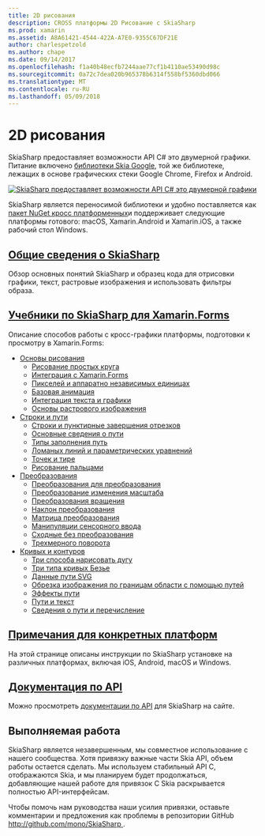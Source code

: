 ```yaml
---
title: 2D рисования
description: CROSS платформы 2D Рисование с SkiaSharp
ms.prod: xamarin
ms.assetid: A8A61421-4544-422A-A7E0-9355C67DF21E
author: charlespetzold
ms.author: chape
ms.date: 09/14/2017
ms.openlocfilehash: f1a40b48ecfb7244aae77cf1b4110ae53490d98c
ms.sourcegitcommit: 0a72c7dea020b965378b6314f558bf5360dbd066
ms.translationtype: MT
ms.contentlocale: ru-RU
ms.lasthandoff: 05/09/2018
---
```

# <a name="2d-drawing"></a>2D рисования

SkiaSharp предоставляет возможности API C# это двумерной графики. Питание включено [библиотеки Skia Google](http://skia.org), той же библиотеке, лежащих в основе графических стеки Google Chrome, Firefox и Android.

[![](images/ide-sml.png "SkiaSharp предоставляет возможности API C# это двумерной графики")](images/ide.png#lightbox)

SkiaSharp является переносимой библиотеки и удобно поставляется как [пакет NuGet кросс платформенных](https://www.nuget.org/packages/SkiaSharp)и поддерживает следующие платформы готового: macOS, Xamarin.Android и Xamarin.iOS, а также рабочий стол Windows.

## <a name="introduction-to-skiasharpgraphics-gamesskiasharpintroductionmd"></a>[Общие сведения о SkiaSharp](~/graphics-games/skiasharp/introduction.md)

Обзор основных понятий SkiaSharp и образец кода для отрисовки графики, текст, растровые изображения и использовать фильтры образа.

## <a name="skiasharp-tutorials-for-xamarinformsxamarin-formsuser-interfacegraphicsskiasharpindexmd"></a>[Учебники по SkiaSharp для Xamarin.Forms](~/xamarin-forms/user-interface/graphics/skiasharp/index.md)

Описание способов работы с кросс-графики платформы, подготовки к просмотру в Xamarin.Forms:

- [Основы рисования](~/xamarin-forms/user-interface/graphics/skiasharp/basics/index.md)
  * [Рисование простых круга](~/xamarin-forms/user-interface/graphics/skiasharp/basics/circle.md)
  * [Интеграция с Xamarin.Forms](~/xamarin-forms/user-interface/graphics/skiasharp/basics/integration.md)
  * [Пикселей и аппаратно независимых единицах](~/xamarin-forms/user-interface/graphics/skiasharp/basics/pixels.md)
  * [Базовая анимация](~/xamarin-forms/user-interface/graphics/skiasharp/basics/animation.md)
  * [Интеграция текста и графики](~/xamarin-forms/user-interface/graphics/skiasharp/basics/text.md)
  * [Основы растрового изображения](~/xamarin-forms/user-interface/graphics/skiasharp/basics/bitmaps.md)
- [Строки и пути](~/xamarin-forms/user-interface/graphics/skiasharp/paths/index.md)
  * [Строки и пунктирные завершения отрезков](~/xamarin-forms/user-interface/graphics/skiasharp/paths/lines.md)
  * [Основные сведения о пути](~/xamarin-forms/user-interface/graphics/skiasharp/paths/paths.md)
  * [Типы заполнения путь](~/xamarin-forms/user-interface/graphics/skiasharp/paths/fill-types.md)
  * [Ломаных линий и параметрических уравнений](~/xamarin-forms/user-interface/graphics/skiasharp/paths/polylines.md)
  * [Точек и тире](~/xamarin-forms/user-interface/graphics/skiasharp/paths/dots.md)
  * [Рисование пальцами](~/xamarin-forms/user-interface/graphics/skiasharp/paths/finger-paint.md)
- [Преобразования](~/xamarin-forms/user-interface/graphics/skiasharp/transforms/index.md)
  * [Преобразования для преобразования](~/xamarin-forms/user-interface/graphics/skiasharp/transforms/translate.md)
  * [Преобразование изменения масштаба](~/xamarin-forms/user-interface/graphics/skiasharp/transforms/scale.md)
  * [Преобразования вращения](~/xamarin-forms/user-interface/graphics/skiasharp/transforms/rotate.md)
  * [Наклон преобразования](~/xamarin-forms/user-interface/graphics/skiasharp/transforms/skew.md)
  * [Матрица преобразования](~/xamarin-forms/user-interface/graphics/skiasharp/transforms/matrix.md)
  * [Манипуляции сенсорного ввода](~/xamarin-forms/user-interface/graphics/skiasharp/transforms/touch.md)
  * [Сходные без преобразования](~/xamarin-forms/user-interface/graphics/skiasharp/transforms/non-affine.md)
  * [Трехмерного поворота](~/xamarin-forms/user-interface/graphics/skiasharp/transforms/3d-rotation.md)
- [Кривых и контуров](~/xamarin-forms/user-interface/graphics/skiasharp/curves/index.md)
  * [Три способа нарисовать дугу](~/xamarin-forms/user-interface/graphics/skiasharp/curves/arcs.md)
  * [Три типа кривых Безье](~/xamarin-forms/user-interface/graphics/skiasharp/curves/beziers.md)
  * [Данные пути SVG](~/xamarin-forms/user-interface/graphics/skiasharp/curves/path-data.md)
  * [Обрезка изображения по границам области с помощью путей](~/xamarin-forms/user-interface/graphics/skiasharp/curves/clipping.md)
  * [Эффекты пути](~/xamarin-forms/user-interface/graphics/skiasharp/curves/effects.md)
  * [Пути и текст](~/xamarin-forms/user-interface/graphics/skiasharp/curves/text-paths.md)
  * [Сведения о пути и перечисление](~/xamarin-forms/user-interface/graphics/skiasharp/curves/information.md)

## <a name="platform-specific-notesgraphics-gamesskiasharpplatformmd"></a>[Примечания для конкретных платформ](~/graphics-games/skiasharp/platform.md)

На этой странице описаны инструкции по SkiaSharp установке на различных платформах, включая iOS, Android, macOS и Windows.

## <a name="api-documentationhttpsdeveloperxamarincomapinamespaceskiasharp"></a>[Документация по API](https://developer.xamarin.com/api/namespace/SkiaSharp/)

Можно просмотреть [документации по API](https://developer.xamarin.com/api/namespace/SkiaSharp/) для SkiaSharp на сайте.

## <a name="work-in-progress"></a>Выполняемая работа

SkiaSharp является незавершенным, мы совместное использование с нашего сообщества. Хотя привязку важные части Skia API, объем работы остается сделать. Мы используем стабильный API C, отображаются Skia, и мы планируем будет продолжаться, добавляющие нашей работе для привязок C Skia раскрывается полностью API-интерфейсам.

Чтобы помочь нам руководства наши усилия привязки, оставьте комментарии и предложения как проблемы в репозитории GitHub [ http://github.com/mono/SkiaSharp ](http://github.com/mono/SkiaSharp).
